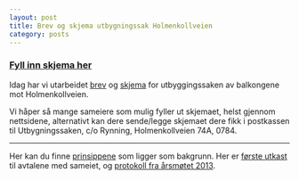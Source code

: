 ```yaml
---
layout: post
title: Brev og skjema utbygningssak Holmenkollveien
category: posts
---
```


### [Fyll inn skjema her]

Idag har vi utarbeidet [brev][brev] og [skjema][skjema] for utbyggingssaken av balkongene mot Holmenkollveien.

Vi håper så mange sameiere som mulig fyller ut skjemaet, helst gjennom nettsidene, alternativt kan dere sende/legge skjemaet dere fikk i postkassen til Utbygningssaken, c/o Rynning, Holmenkollveien 74A, 0784. 

---

Her kan du finne [prinsippene][prinsippene] som ligger som bakgrunn. Her er [første utkast][utkast] til avtalene med sameiet, og [protokoll fra årsmøtet 2013][protokoll].

[brev]: http://kragskogen.github.io/files/brev-2013-12-05.pdf
[Fyll inn skjema her]: https://docs.google.com/a/rynning.no/forms/d/1MvhRwvBrEN20dy5HqCC5tKSptz0bKBzmx1z4UWtgMPs/viewform
[skjema]: https://docs.google.com/a/rynning.no/forms/d/1MvhRwvBrEN20dy5HqCC5tKSptz0bKBzmx1z4UWtgMPs/viewform
[prinsippene]: http://kragskogen.github.io/files/prinsippene.pdf
[utkast]: http://kragskogen.github.io/files/utkast-avtale.pdf
[protokoll]: http://kragskogen.github.io/files/protokoll-2013-04-22.pdf